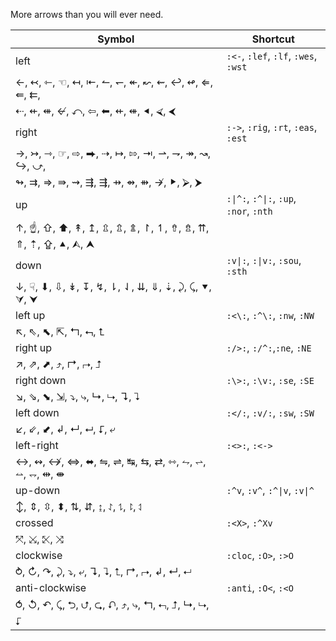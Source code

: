 More arrows than you will ever need.


| Symbol | Shortcut |
|--------|----------|
| left|`:<-`, `:lef`, `:lf`, `:wes`, `:wst`|
| ←, ↢, ⇽, ☜, ↤, ⇤, ↼, ↽, ↞, ↜, ⇜, ↩, ↫, ⇐, ⇚, ⇇, ||
| ⇠, ⇷, ⇺, ↚, ⤺, ⇦, ⬅, ⇷, ⇺, ⯇, ⮘, ⮜   ||
|right|`:->`, `:rig`, `:rt`, `:eas`, `:est`|
| →, ↣, ⇾, ☞, ⇨, ⮕, ⇢, ↦, ⇰, ⇥, ⇀, ⇁, ↠, ↝, ↪, ⤻, ||
| ↬, ⇉, ⇒, ⇛, ⇝, ⇶, ⇶, ⇸, ⇴, ⇻, ↛, ⯈, ⮚, ⮞ ||
|up|`:\|^:`, `:^\|:`, `:up`, `:nor`, `:nth`|
| ↑, ☝, ⇧, ⬆, ↟, ↥, ⇫, ⇬, ⇭, ↾, ↿, ⇮, ⇯, ⇈, ⇑, ⇡, ⇪, ⯅, ⮙, ⮝ ||
|down|`:v\|:`, `:\|v:`, `:sou`, `:sth`|
| ↓, ☟, ⬇, ⇩, ↡, ↧, ↯, ⇂, ⇃, ⇊, ⇓, ⇣, ⤸, ⤹, ⯆, ⮛, ⮟ ||
|left up|`:<\:`, `:^\:`, `:nw`, `:NW`|
| ↖, ⇖, ⬉, ⇱, ↰, ⮢, ⮤||
|right up|`:/>:`, `:/^:`,`:ne`, `:NE`|
| ↗, ⇗, ⬈, ⤴, ↱, ⮣, ⮥ ||
|right down|`:\>:`, `:\v:`, `:se`, `:SE`|
| ↘, ⇘, ⬊, ⇲, ⤵, ⤷, ↳, ⮡, ↴, ⮧ ||
|left down|`:</:`, `:v/:`, `:sw`, `:SW`|
| ↙, ⇙, ⬋, ↲, ↵, ⮠, ⮦, ⤶ ||
|left-right|`:<>:`, `:<->`|
| ↔, ↭, ↮, ⇔, ⬌, ⇋, ⇌, ↹, ⇆, ⇄, ⇿, ⥊, ⥋, ⥎, ⥐, ⇹, ⇼ ||
|up-down|`:^v`, `:v^`, `:^\|v`, `:v\|^`|
| ↕, ⇕, ⇳, ⬍, ⇅, ⇵, ↨, ⥌, ⥍, ⥏, ⥑ ||
|crossed|`:<X>`, `:^Xv`|
| ⤧, ⤩, ⤪, ⤨ ||
|clockwise|`:cloc`, `:O>`, `:>O`|
| ⥁, ↻, ↷, ⤸, ⤵, ⤶, ↴, ⮧, ⮤, ↱, ⮣, ↲, ↵, ⮠ ||
|anti-clockwise|`:anti`, `:O<`, `:<O`|
| ⥀, ↺, ↶, ⤹, ⮌, ⮍, ⮎, ⮏, ⤴, ⤷, ↰, ⮢, ⮥, ↳, ⮡, ⮦ ||
